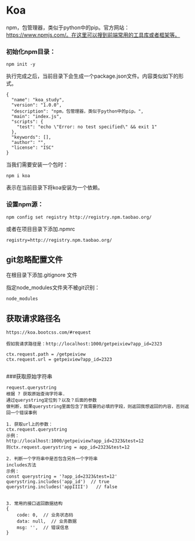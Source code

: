 # Koa

npm，包管理器，类似于python中的pip。官方网站：https://www.npmjs.com/。在这里可以搜到前端常用的工具库或者框架等。


### 初始化npm目录：
```
npm init -y
```

执行完成之后，当前目录下会生成一个package.json文件。内容类似如下的形式。

```
{
  "name": "koa_study",
  "version": "1.0.0",
  "description": "npm，包管理器，类似于python中的pip。",
  "main": "index.js",
  "scripts": {
    "test": "echo \"Error: no test specified\" && exit 1"
  },
  "keywords": [],
  "author": "",
  "license": "ISC"
}

```


当我们需要安装一个包时：
```
npm i koa
```

表示在当前目录下将koa安装为一个依赖。


### 设置npm源：
```
npm config set registry http://registry.npm.taobao.org/
```
或者在项目目录下添加.npmrc
```
registry=http://registry.npm.taobao.org/
```


## git忽略配置文件

在根目录下添加.gitignore 文件

指定node_modules文件夹不被git识别：
```
node_modules
```


## 获取请求路径名
```
https://koa.bootcss.com/#request

假如我请求路径是：http://localhost:1000/getpeiview?app_id=2323

ctx.request.path = /getpeiview
ctx.request.url = getpeiview?app_id=2323


```
###获取原始字符串
```
request.querystring
根据 ? 获取原始查询字符串.
通过querystring定位到？以及？后面的参数
做判断，如果querystring里面包含了我需要的必填的字段，则返回我想返回的内容，否则返回一个错误事例

1. 获取url上的参数：
ctx.request.querystring
示例：
http://localhost:1000/getpeiview?app_id=2323&test=12
则ctx.request.querystring = app_id=2323&test=12

2. 判断一个字符串中是否包含另外一个字符串
includes方法
示例：
const querystring = '?app_id=2323&test=12'
querystring.includes('app_id')  // true
querystring.includes('appIIII')   // false


3. 常用的接口返回数据结构
{
    code: 0,  // 业务状态码
    data: null,  // 业务数据
    msg: '',  // 错误信息
}

```

